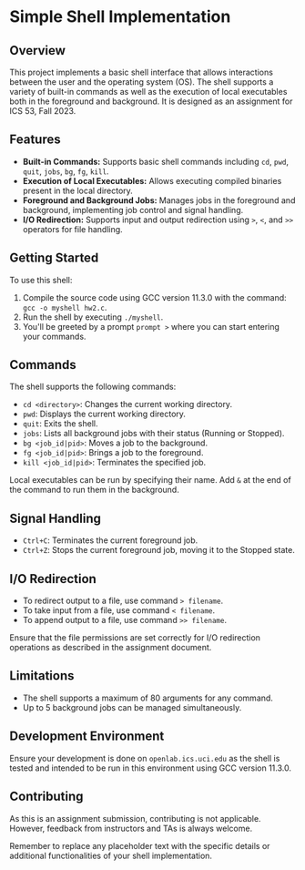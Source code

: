 # Simple Shell Implementation

## Overview
This project implements a basic shell interface that allows interactions between the user and the operating system (OS). The shell supports a variety of built-in commands as well as the execution of local executables both in the foreground and background. It is designed as an assignment for ICS 53, Fall 2023.

## Features
- **Built-in Commands:** Supports basic shell commands including `cd`, `pwd`, `quit`, `jobs`, `bg`, `fg`, `kill`.
- **Execution of Local Executables:** Allows executing compiled binaries present in the local directory.
- **Foreground and Background Jobs:** Manages jobs in the foreground and background, implementing job control and signal handling.
- **I/O Redirection:** Supports input and output redirection using `>`, `<`, and `>>` operators for file handling.

## Getting Started
To use this shell:
1. Compile the source code using GCC version 11.3.0 with the command: `gcc -o myshell hw2.c`.
2. Run the shell by executing `./myshell`.
3. You'll be greeted by a prompt `prompt >` where you can start entering your commands.

## Commands
The shell supports the following commands:
- `cd <directory>`: Changes the current working directory.
- `pwd`: Displays the current working directory.
- `quit`: Exits the shell.
- `jobs`: Lists all background jobs with their status (Running or Stopped).
- `bg <job_id|pid>`: Moves a job to the background.
- `fg <job_id|pid>`: Brings a job to the foreground.
- `kill <job_id|pid>`: Terminates the specified job.

Local executables can be run by specifying their name. Add `&` at the end of the command to run them in the background.

## Signal Handling
- `Ctrl+C`: Terminates the current foreground job.
- `Ctrl+Z`: Stops the current foreground job, moving it to the Stopped state.

## I/O Redirection
- To redirect output to a file, use command `> filename`.
- To take input from a file, use command `< filename`.
- To append output to a file, use command `>> filename`.

Ensure that the file permissions are set correctly for I/O redirection operations as described in the assignment document.

## Limitations
- The shell supports a maximum of 80 arguments for any command.
- Up to 5 background jobs can be managed simultaneously.

## Development Environment
Ensure your development is done on `openlab.ics.uci.edu` as the shell is tested and intended to be run in this environment using GCC version 11.3.0.

## Contributing
As this is an assignment submission, contributing is not applicable. However, feedback from instructors and TAs is always welcome.

Remember to replace any placeholder text with the specific details or additional functionalities of your shell implementation.
